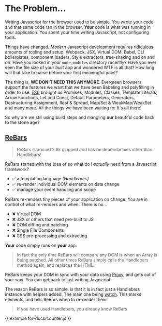 # The Problem...

Writing Javascript for the browser used to be simple. You wrote your code, and that same code ran in the browser. **Your** code is what was running in your application. You spent your time writing Javascript, not configuring tools.

Things have changed. _Modern_ Javascript development requires ridiculous amounts of tooling and setup. Webpack, JSX, Virtual DOM, Babel, CLI boilerplates, component loaders, Style extractors, tree-shaking and on and on. Have you looked in your `node_modules` directory recently? Have you ever seen the file size of your _built_ app and wondered WTF is all that? How long will that take to parse before your first meaningful paint?

The thing is, **WE DON'T NEED THIS ANYMORE**. Evergreen browsers support the features we want that we have been Babeling and polyfilling in order to use. [ES6](https://caniuse.com/#feat=es6) brought us Promises, Modules, Classes, Template Literals, Arrow Functions, Let and Const, Default Parameters, Generators, Destructuring Assignment, Rest & Spread, Map/Set & WeakMap/WeakSet and many more. All the things we have been waiting for It's all there!

So why are we still using build steps and mangling **our** beautiful code back to the stone age?

## [ReBars](#rebars)
> ReBars is around 2.8k gzipped and has no dependancies other than Handlebars!

ReBars started with the idea of so what do I _actually_ need from a Javascript framework?

- ✅ a templating language _(Handlebars)_
- ✅ re-render individual DOM elements on data change
- ✅ manage your event handling and scope

ReBars re-renders tiny pieces of your application on change. You are in control of what re-renders and when. There is no...

- ❌ Virtual DOM
- ❌ JSX or others that need pre-built to JS
- ❌ DOM diffing and patching
- ❌ Single File Components
- ❌ CSS pre-processing and extracting

**Your** code simply runs on **your** app.

> In fact the only time ReBars will compare any DOM is when an Array is being patched. All other times ReBars simply calls the Handlebars method again, and replaces the HTML.

ReBars keeps your DOM in sync with your data using [Proxy](https://developer.mozilla.org/en-US/docs/Web/JavaScript/Reference/Global_Objects/Proxy), and gets out of your way. You can get back to just writing Javascript.

The reason ReBars is so simple, is that it is in fact just a Handlebars instance with helpers added. The main one being [watch](#the-watch-helper). This marks elements, and tells ReBars when to re-render them.

> If you have used Handlebars, you already know ReBars

{{ example for-docs/counter.js }}
